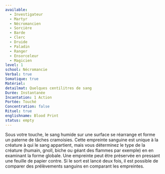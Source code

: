```yaml
---
available:
  - Investigateur
  - Martyr
  - Nécromancien
  - Sorcière
  - Barde
  - Clerc
  - Druide
  - Paladin
  - Ranger
  - Ensorceleur
  - Magicien
level: 1
school: Nécromancie
Verbal: true
Somatique: true
Matériel:
detailmat: Quelques centilitres de sang
Durée: Instantanée
Incantation: 1 Action
Portée: Touché
Concentration: false
Rituel: true
englishname: Blood Print
status: empty
---
```

Sous votre touche, le sang humide sur une surface se réarrange et forme un paterne de tâches cramoisies. Cette empreinte sanguine est unique à la créature à qui le sang appartient, mais vous déterminez le type de la créature (humain, gnoll, biche ou géant des flammes par exemple) en en examinant la forme globale. Une empreinte peut être préservée en pressant une feuille de papier contre. Si le sort est lancé deux fois, il est possible de comparer des prélèvements sanguins en comparant les empreintes.
